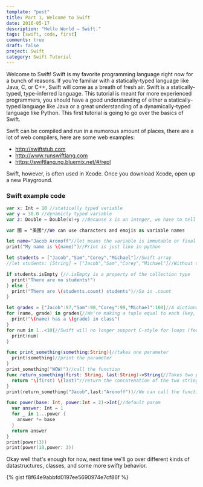 ```yaml
---
template: "post"
title: Part 1, Welcome to Swift
date: 2016-05-17
description: "Hello World – Swift."
tags: [swift, code, first]
comments: true
draft: false
project: Swift
category: Swift Tutorial
---
```


Welcome to Swift! Swift is my favorite programming language right now for a bunch of reasons. If you're familiar with a statically-typed language like Java, C, or C++, Swift will come as a breath of fresh air. Swift is a statically-typed, type-inferred language. This tutorial is meant for more experienced programmers, you should have a good understanding of either a statically-typed language like Java or a great understanding of a dynamically-typed language like Python. This first tutorial is going to go over the basics of Swift. 


Swift can be compiled and run in a numorous amount of places, there are a lot of web compilers, here are some web examples:

* http://swiftstub.com
* http://www.runswiftlang.com
* https://swiftlang.ng.bluemix.net/#/repl

Swift, however, is often used in Xcode. Once you download Xcode, open up a new Playground. 

### Swift example code

~~~ swift
var x: Int = 10 //statically typed variable
var y = 30.0 //dynamicly typed variable
var z: Double = Double(x)+y //Because x is an integer, we have to tell swift to add these numbers as doubles

var 國 = "美國"//We can use characters and emojis as variable names

let name="Jacob Aronoff"//let means the variable is immutable or final
print("My name is \(name)")//Print is just like in python

let students = ["Jacob","Sam","Corey","Michael"]//Swift array
//let students: [String] = ["Jacob","Sam","Corey","Michael"]//Without type inference

if students.isEmpty {//.isEmpty is a property of the collection type
  print("There are no students!")  
} else {
  print("There are \(students.count) students")//So is .count
}

let grades = ["Jacob":97,"Sam":98,"Corey":99,"Michael":100]//A dictionary of type [String:Int]
for (name, grade) in grades{//We're making a tuple equal to each (key, value) pair in the dictionary
  print("\(name) has a \(grade) in class")
}
for num in 1..<10{//Swift will no longer support C-style for loops (for(int i=0; i<10;i++)) in Swift 3
  print(num)
}

func print_something(something:String){//takes one parameter
  print(something)//print the parameter
}
print_something("WOW!")//call the function
func return_something(first: String, last:String)->String{//Takes two parameters, one named first, the other named last
  return "\(first) \(last)"//return the concatenation of the two strings
}
print(return_something("Jacob",last:"Aronoff"))//We can call the function with the named parameters

func power(base: Int, power:Int = 2)->Int{//default param
  var answer: Int = 1
  for _ in 1...power {
    answer *= base
  }
  return answer
}
print(power(3))
print(power(10,power: 3))
~~~

Okay well that's enough for now, next time we'll go over different kinds of datastructures, classes, and some more swifty behavior.

{% gist f8f64e9abbfd0197ee5690974e7cf86f %}